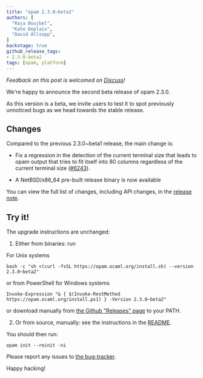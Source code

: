 ```yaml
---
title: "opam 2.3.0~beta2"
authors: [
  "Raja Boujbel",
  "Kate Deplaix",
  "David Allsopp",
]
backstage: true
github_release_tags:
- 2.3.0-beta2
tags: [opam, platform]
---
```


_Feedback on this post is welcomed on [Discuss](https://discuss.ocaml.org/t/ann-opam-2-3-0-beta2/15496)!_

We're happy to announce the second beta release of opam 2.3.0.

As this version is a beta, we invite users to test it to spot previously
unnoticed bugs as we head towards the stable release.

## Changes

Compared to the previous 2.3.0~beta1 release, the main change is:

* Fix a regression in the detection of the current terminal size that leads to opam output that tries to fit itself into 80 columns regardless of the current terminal size ([#6243](https://github.com/ocaml/opam/issues/6243)).

* A NetBSD/x86_64 pre-built release binary is now available

You can view the full list of changes, including API changes, in the
[release note](https://github.com/ocaml/opam/releases/tag/2.3.0-beta2).

## Try it!

The upgrade instructions are unchanged:

1. Either from binaries: run

For Unix systems
```
bash -c "sh <(curl -fsSL https://opam.ocaml.org/install.sh) --version 2.3.0~beta2"
```
or from PowerShell for Windows systems
```
Invoke-Expression "& { $(Invoke-RestMethod https://opam.ocaml.org/install.ps1) } -Version 2.3.0~beta2"
```
or download manually from [the Github "Releases" page](https://github.com/ocaml/opam/releases/tag/2.3.0-beta2) to your PATH.

2. Or from source, manually: see the instructions in the [README](https://github.com/ocaml/opam/tree/2.3.0-beta2#compiling-this-repo).


You should then run:
```
opam init --reinit -ni
```


Please report any issues to [the bug-tracker](https://github.com/ocaml/opam/issues).

Happy hacking!

